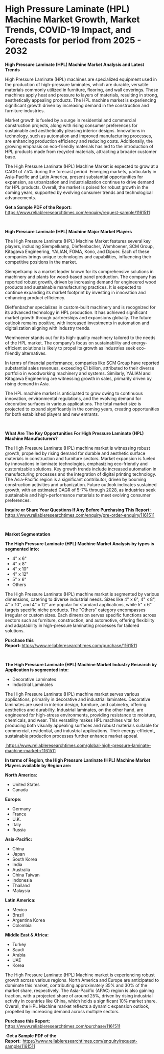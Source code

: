 <p><h1>High Pressure Laminate (HPL) Machine Market Growth, Market Trends, COVID-19 Impact, and Forecasts for period from 2025 - 2032</h1></p><p><strong>High Pressure Laminate (HPL) Machine Market Analysis and Latest Trends</strong></p>
<p><p>High Pressure Laminate (HPL) machines are specialized equipment used in the production of high-pressure laminates, which are durable, versatile materials commonly utilized in furniture, flooring, and wall coverings. These machines apply heat and pressure to layers of materials, resulting in strong, aesthetically appealing products. The HPL machine market is experiencing significant growth driven by increasing demand in the construction and furniture industries.</p><p>Market growth is fueled by a surge in residential and commercial construction projects, along with rising consumer preferences for sustainable and aesthetically pleasing interior designs. Innovations in technology, such as automation and improved manufacturing processes, are enhancing production efficiency and reducing costs. Additionally, the growing emphasis on eco-friendly materials has led to the introduction of HPL products made from recycled materials, attracting a broader customer base.</p><p>The High Pressure Laminate (HPL) Machine Market is expected to grow at a CAGR of 7.5% during the forecast period. Emerging markets, particularly in Asia-Pacific and Latin America, present substantial opportunities for expansion, as urbanization and industrialization continue to drive demand for HPL products. Overall, the market is poised for robust growth in the coming years, supported by evolving consumer trends and technological advancements.</p></p>
<p><strong>Get a Sample PDF of the Report:&nbsp;</strong> <a href="https://www.reliableresearchtimes.com/enquiry/request-sample/1161511?utm_campaign=2007&utm_medium=2&utm_source=Github&utm_content=ia&utm_term=16042025&utm_id=high-pressure-laminate-hpl-machine">https://www.reliableresearchtimes.com/enquiry/request-sample/1161511</a></p>
<p>&nbsp;</p>
<p><strong>High Pressure Laminate (HPL) Machine Major Market Players</strong></p>
<p><p>The High Pressure Laminate (HPL) Machine Market features several key players, including Siempelkamp, Dieffenbacher, Wemhoener, SCM Group, Kitagawa Engineering, YALIAN, FOMA, Kono, and Dipuer. Each of these companies brings unique technologies and capabilities, influencing their competitive positions in the market.</p><p>Siempelkamp is a market leader known for its comprehensive solutions in machinery and plants for wood-based panel production. The company has reported robust growth, driven by increasing demand for engineered wood products and sustainable manufacturing practices. It is expected to continue expanding its market footprint by investing in innovation and enhancing product efficiency.</p><p>Dieffenbacher specializes in custom-built machinery and is recognized for its advanced technology in HPL production. It has achieved significant market growth through partnerships and expansions globally. The future outlook remains positive, with increased investments in automation and digitalization aligning with industry trends.</p><p>Wemhoener stands out for its high-quality machinery tailored to the needs of the HPL market. The company’s focus on sustainability and energy-efficient solutions is likely to propel its growth as industries seek eco-friendly alternatives.</p><p>In terms of financial performance, companies like SCM Group have reported substantial sales revenues, exceeding €1 billion, attributed to their diverse portfolio in woodworking machinery and systems. Similarly, YALIAN and Kitagawa Engineering are witnessing growth in sales, primarily driven by rising demand in Asia.</p><p>The HPL machine market is anticipated to grow owing to continuous innovation, environmental regulations, and the evolving demand for decorative surfaces in various applications. The total market size is projected to expand significantly in the coming years, creating opportunities for both established players and new entrants.</p></p>
<p>&nbsp;</p>
<p><strong>What Are The Key Opportunities For High Pressure Laminate (HPL) Machine Manufacturers?</strong></p>
<p><p>The High Pressure Laminate (HPL) machine market is witnessing robust growth, propelled by rising demand for durable and aesthetic surface materials in construction and furniture sectors. Market expansion is fueled by innovations in laminate technologies, emphasizing eco-friendly and customizable solutions. Key growth trends include increased automation in manufacturing processes and the integration of digital printing technology. The Asia-Pacific region is a significant contributor, driven by booming construction activities and urbanization. Future outlook indicates sustained growth, with an estimated CAGR of 5-7% through 2028, as industries seek sustainable and high-performance materials to meet evolving consumer preferences.</p></p>
<p><strong>Inquire or Share Your Questions If Any Before Purchasing This Report:</strong> <a href="https://www.reliableresearchtimes.com/enquiry/pre-order-enquiry/1161511?utm_campaign=2007&utm_medium=2&utm_source=Github&utm_content=ia&utm_term=16042025&utm_id=high-pressure-laminate-hpl-machine">https://www.reliableresearchtimes.com/enquiry/pre-order-enquiry/1161511</a></p>
<p>&nbsp;</p>
<p><strong>Market Segmentation</strong></p>
<p><strong>The High Pressure Laminate (HPL) Machine Market Analysis by types is segmented into:</strong></p>
<p><ul><li>4" x 6"</li><li>4" x 8"</li><li>4" x 10"</li><li>4" x 12"</li><li>5" x 6"</li><li>Others</li></ul></p>
<p><p>The High Pressure Laminate (HPL) machine market is segmented by various dimensions, catering to diverse industrial needs. Sizes like 4" x 6", 4" x 8", 4" x 10", and 4" x 12" are popular for standard applications, while 5" x 6" targets specific niche products. The "Others" category encompasses irregular or custom sizes. Each dimension serves specific functions across sectors such as furniture, construction, and automotive, offering flexibility and adaptability in high-pressure laminating processes for tailored solutions.</p></p>
<p><strong>Purchase this Report:&nbsp;</strong><a href="https://www.reliableresearchtimes.com/purchase/1161511?utm_campaign=2007&utm_medium=2&utm_source=Github&utm_content=ia&utm_term=16042025&utm_id=high-pressure-laminate-hpl-machine">https://www.reliableresearchtimes.com/purchase/1161511</a></p>
<p>&nbsp;</p>
<p><strong>The High Pressure Laminate (HPL) Machine Market Industry Research by Application is segmented into:</strong></p>
<p><ul><li>Decorative Laminates</li><li>Industrial Laminates</li></ul></p>
<p><p>The High Pressure Laminate (HPL) machine market serves various applications, primarily in decorative and industrial laminates. Decorative laminates are used in interior design, furniture, and cabinetry, offering aesthetics and durability. Industrial laminates, on the other hand, are engineered for high-stress environments, providing resistance to moisture, chemicals, and wear. This versatility makes HPL machines vital for producing both visually appealing surfaces and robust materials suitable for commercial, residential, and industrial applications. Their energy-efficient, sustainable production processes further enhance market appeal.</p></p>
<p><a href="https://www.reliableresearchtimes.com/global-high-pressure-laminate-machine-market-r1161511?utm_campaign=2007&utm_medium=2&utm_source=Github&utm_content=ia&utm_term=16042025&utm_id=high-pressure-laminate-hpl-machine">&nbsp;https://www.reliableresearchtimes.com/global-high-pressure-laminate-machine-market-r1161511</a></p>
<p><strong>In terms of Region, the High Pressure Laminate (HPL) Machine Market Players available by Region are:</strong></p>
<p>
    <p> <strong> North America: </strong>
        <ul>
            <li>United States</li>
            <li>Canada</li>
        </ul>
        </p> 
    <p> <strong> Europe: </strong>
        <ul>
            <li>Germany</li>
            <li>France</li>
            <li>U.K.</li>
            <li>Italy</li>
            <li>Russia</li>
        </ul>
        </p> 
    <p> <strong> Asia-Pacific: </strong>
        <ul>
            <li>China</li>
            <li>Japan</li>
            <li>South Korea</li>
            <li>India</li>
            <li>Australia</li>
            <li>China Taiwan</li>
            <li>Indonesia</li>
            <li>Thailand</li>
            <li>Malaysia</li>
        </ul>
        </p> 
    <p> <strong> Latin America: </strong>
        <ul>
            <li>Mexico</li>
            <li>Brazil</li>
            <li>Argentina Korea</li>
            <li>Colombia</li>
        </ul>
        </p> 
    <p> <strong> Middle East & Africa: </strong>
        <ul>
            <li>Turkey</li>
            <li>Saudi</li>
            <li>Arabia</li>
            <li>UAE</li>
            <li>Korea</li>
        </ul>
    </p>
    </p>
<p><p>The High Pressure Laminate (HPL) Machine market is experiencing robust growth across various regions. North America and Europe are anticipated to dominate this market, contributing approximately 35% and 30% of the market share, respectively. The Asia-Pacific (APAC) region is also gaining traction, with a projected share of around 25%, driven by rising industrial activity in countries like China, which holds a significant 10% market share. Overall, the HPL Machine market reflects a dynamic expansion outlook, propelled by increasing demand across multiple sectors.</p></p>
<p><strong>Purchase this Report: </strong><a href="https://www.reliableresearchtimes.com/purchase/1161511?utm_campaign=2007&utm_medium=2&utm_source=Github&utm_content=ia&utm_term=16042025&utm_id=high-pressure-laminate-hpl-machine">https://www.reliableresearchtimes.com/purchase/1161511</a></p>
<p>&nbsp;<strong>Get a Sample PDF of the Report:&nbsp;&nbsp;</strong><a href="https://www.reliableresearchtimes.com/enquiry/request-sample/1161511?utm_campaign=2007&utm_medium=2&utm_source=Github&utm_content=ia&utm_term=16042025&utm_id=high-pressure-laminate-hpl-machine">https://www.reliableresearchtimes.com/enquiry/request-sample/1161511</a></p>
<p><strong></strong></p>
<p><p></p><p></p><p></p></p>